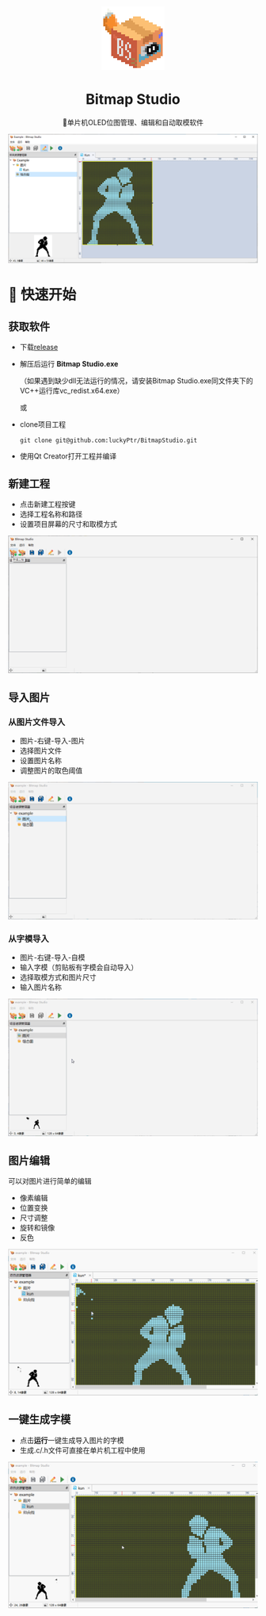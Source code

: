 <div align=center>
  <img src="Docs/Images/bitmapstudio.png" alt="bitmapstudio" style="zoom:50%;" />
</div>
<h1 align="center">
  Bitmap Studio
</h1>
<p align="center">
  🚩单片机OLED位图管理、编辑和自动取模软件
</p>


![](Docs\Images\image-20240127000727936.png)



# 🚀 快速开始

## 获取软件

- 下载[release](https://github.com/luckyPtr/BitmapStudio/releases)

- 解压后运行 **Bitmap Studio.exe**

  （如果遇到缺少dll无法运行的情况，请安装Bitmap Studio.exe同文件夹下的VC++运行库vc_redist.x64.exe）

  或

- clone项目工程

  ```git
  git clone git@github.com:luckyPtr/BitmapStudio.git
  ```

- 使用Qt Creator打开工程并编译



## 新建工程

- 点击新建工程按键
- 选择工程名称和路径
- 设置项目屏幕的尺寸和取模方式

![新建工程](Docs/Images/new_project.gif)



## 导入图片

### 从图片文件导入

- 图片-右键-导入-图片
- 选择图片文件
- 设置图片名称
- 调整图片的取色阈值

![从图片导入](Docs/Images/import_from_images.gif)

### 从字模导入

- 图片-右键-导入-自模
- 输入字模（剪贴板有字模会自动导入）
- 选择取模方式和图片尺寸
- 输入图片名称

![从字模导入](Docs/Images/import_from_code.gif)

## 图片编辑

可以对图片进行简单的编辑

- 像素编辑
- 位置变换
- 尺寸调整
- 旋转和镜像
- 反色

![图片编辑](Docs/Images/edit.gif)

## 一键生成字模

- 点击**运行**一键生成导入图片的字模
- 生成.c/.h文件可直接在单片机工程中使用


![一键生成](Docs/Images/generate.gif)

